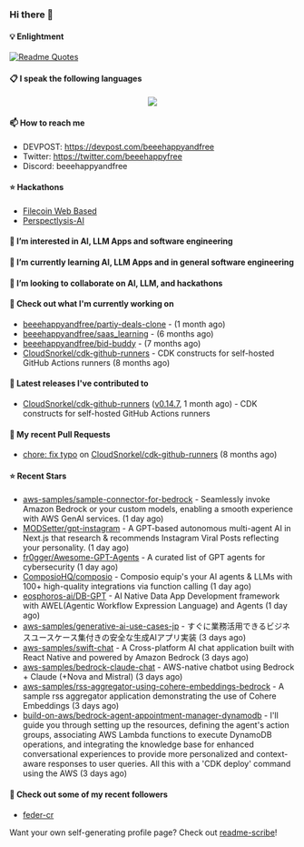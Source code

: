 ### Hi there 👋

#### 💡 Enlightment
[![Readme Quotes](https://quotes-github-readme.vercel.app/api?type=horizontal&theme=nord)](https://github.com/piyushsuthar/github-readme-quotes)

#### 📋 I speak the following languages

<p align="center">
  <a href="https://skillicons.dev">
    <img src="https://skillicons.dev/icons?i=git,kubernetes,docker,c,vim,terraform,python,typescript,java" />
  </a>
</p>


#### 📫 How to reach me
- DEVPOST: https://devpost.com/beeehappyandfree
- Twitter: https://twitter.com/beeehappyfree
- Discord: beeehappyandfree

#### ⭐️ Hackathons
- [Filecoin Web Based](https://devpost.com/software/youtube-dl-dweb)
- [Perspectlysis-AI](https://perspectlysis-ai.vercel.app)

#### 👀 I’m interested in AI, LLM Apps and software engineering

#### 🌱 I’m currently learning AI, LLM Apps and in general software engineering

#### 💞️ I’m looking to collaborate on AI, LLM, and hackathons

#### 👷 Check out what I'm currently working on

- [beeehappyandfree/partiy-deals-clone](https://github.com/beeehappyandfree/partiy-deals-clone) -  (1 month ago)
- [beeehappyandfree/saas_learning](https://github.com/beeehappyandfree/saas_learning) -  (6 months ago)
- [beeehappyandfree/bid-buddy](https://github.com/beeehappyandfree/bid-buddy) -  (7 months ago)
- [CloudSnorkel/cdk-github-runners](https://github.com/CloudSnorkel/cdk-github-runners) - CDK constructs for self-hosted GitHub Actions runners (8 months ago)

#### 🔭 Latest releases I've contributed to

- [CloudSnorkel/cdk-github-runners](https://github.com/CloudSnorkel/cdk-github-runners) ([v0.14.7](https://github.com/CloudSnorkel/cdk-github-runners/releases/tag/v0.14.7), 1 month ago) - CDK constructs for self-hosted GitHub Actions runners

#### 🔨 My recent Pull Requests

- [chore: fix typo](https://github.com/CloudSnorkel/cdk-github-runners/pull/542) on [CloudSnorkel/cdk-github-runners](https://github.com/CloudSnorkel/cdk-github-runners) (8 months ago)

#### ⭐ Recent Stars

- [aws-samples/sample-connector-for-bedrock](https://github.com/aws-samples/sample-connector-for-bedrock) - Seamlessly invoke Amazon Bedrock or your custom models, enabling a smooth experience with AWS GenAI services. (1 day ago)
- [MODSetter/gpt-instagram](https://github.com/MODSetter/gpt-instagram) - A GPT-based autonomous multi-agent AI in Next.js that research &amp; recommends Instagram Viral Posts reflecting your personality. (1 day ago)
- [fr0gger/Awesome-GPT-Agents](https://github.com/fr0gger/Awesome-GPT-Agents) - A curated list of GPT agents for cybersecurity (1 day ago)
- [ComposioHQ/composio](https://github.com/ComposioHQ/composio) - Composio equip&#39;s your AI agents &amp; LLMs with 100&#43; high-quality integrations via function calling (1 day ago)
- [eosphoros-ai/DB-GPT](https://github.com/eosphoros-ai/DB-GPT) - AI Native Data App Development framework with AWEL(Agentic Workflow Expression Language) and Agents (1 day ago)
- [aws-samples/generative-ai-use-cases-jp](https://github.com/aws-samples/generative-ai-use-cases-jp) - すぐに業務活用できるビジネスユースケース集付きの安全な生成AIアプリ実装 (3 days ago)
- [aws-samples/swift-chat](https://github.com/aws-samples/swift-chat) - A Cross-platform AI chat application built with React Native and powered by Amazon Bedrock (3 days ago)
- [aws-samples/bedrock-claude-chat](https://github.com/aws-samples/bedrock-claude-chat) - AWS-native chatbot using Bedrock &#43; Claude (&#43;Nova and Mistral) (3 days ago)
- [aws-samples/rss-aggregator-using-cohere-embeddings-bedrock](https://github.com/aws-samples/rss-aggregator-using-cohere-embeddings-bedrock) - A sample rss aggregator application demonstrating the use of Cohere Embeddings (3 days ago)
- [build-on-aws/bedrock-agent-appointment-manager-dynamodb](https://github.com/build-on-aws/bedrock-agent-appointment-manager-dynamodb) - I&#39;ll guide you through setting up the resources, defining the agent&#39;s action groups, associating AWS Lambda functions to execute DynamoDB operations, and integrating the knowledge base for enhanced conversational experiences to provide more personalized and context-aware responses to user queries. All this with a &#39;CDK deploy&#39; command using the AWS (3 days ago)

#### 👯 Check out some of my recent followers

- [feder-cr](https://github.com/feder-cr)

Want your own self-generating profile page? Check out [readme-scribe](https://github.com/muesli/readme-scribe)!
